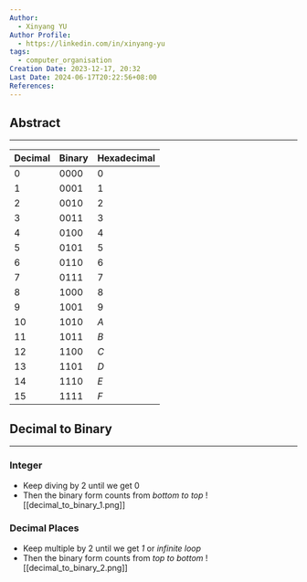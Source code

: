 ```yaml
---
Author:
  - Xinyang YU
Author Profile:
  - https://linkedin.com/in/xinyang-yu
tags:
  - computer_organisation
Creation Date: 2023-12-17, 20:32
Last Date: 2024-06-17T20:22:56+08:00
References: 
---
```

## Abstract
---

| Decimal | Binary | Hexadecimal |
| ------- | ------ | ----------- |
| $0$     | $0000$ | $0$         |
| $1$     | $0001$ | $1$         |
| $2$     | $0010$ | $2$         |
| $3$     | $0011$ | $3$         |
| $4$     | $0100$ | $4$         |
| $5$     | $0101$ | $5$         |
| $6$     | $0110$ | $6$         |
| $7$     | $0111$ | $7$         |
| $8$     | $1000$ | $8$         |
| $9$     | $1001$ | $9$         |
| $10$    | $1010$ | $A$         |
| $11$    | $1011$ | $B$         |
| $12$    | $1100$ | $C$         |
| $13$    | $1101$ | $D$         |
| $14$    | $1110$ | $E$         |
| $15$    | $1111$ | $F$         |


## Decimal to Binary
---
### Integer
- Keep diving by 2 until we get 0
- Then the binary form counts from *bottom to top*
![[decimal_to_binary_1.png]]

### Decimal Places
- Keep multiple by 2 until we get *1* or *infinite loop*
- Then the binary form counts from *top to bottom*
![[decimal_to_binary_2.png]]

